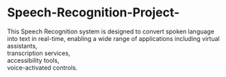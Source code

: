 # Speech-Recognition-Project-
This Speech Recognition system is designed to convert spoken language into text in real-time, enabling a wide range of applications including virtual assistants,<br> transcription services, <br>accessibility tools,<br>voice-activated controls.
